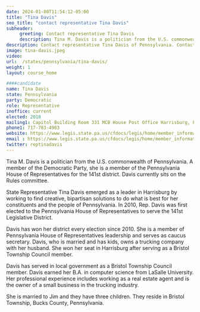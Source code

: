 ```yaml
---
date: 2024-01-08T11:54:12-05:00
title: "Tina Davis"
seo_title: "contact representative Tina Davis"
subheader:
     greeting: Contact representative Tina Davis
     description: Tina M. Davis is a politician from the U.S. commonwealth of Pennsylvania. A member of the Democratic Party, she is a member of the Pennsylvania House of Representatives for the 141st district. Davis currently sits on the Rules committee.
description: Contact representative Tina Davis of Pennsylvania. Contact information for Tina Davis includes email address, phone number, and mailing address.
image: tina-davis.jpeg
video:
url:  /states/pennsylvania/tina-davis/
weight: 1
layout: course_home

####candidate
name: Tina Davis
state: Pennsylvania
party: Democratic
role: Representative
inoffice: current
elected: 2018
mailing1: Capitol Building Room 331 MCB House Post Office Harrisburg, PA 17120
phone1: 717-783-4903
website: https://www.legis.state.pa.us/cfdocs/legis/home/member_information/House_bio.cfm?id=1204/
email : https://www.legis.state.pa.us/cfdocs/legis/home/member_information/House_bio.cfm?id=1204/
twitter: reptinadavis
---
```


Tina M. Davis is a politician from the U.S. commonwealth of Pennsylvania. A member of the Democratic Party, she is a member of the Pennsylvania House of Representatives for the 141st district. Davis currently sits on the Rules committee.

State Representative Tina Davis emerged as a leader in Harrisburg by working to find creative, bipartisan solutions to do what is best for her constituents and the people of Pennsylvania. In 2010, Rep. Davis was first elected to the Pennsylvania House of Representatives to serve the 141st Legislative District.

Davis has won her district every election since 2010. She is a member of Pennsylvania House of Representatives leadership and serves as caucus secretary. Davis, who is married and has kids, owns a trucking company with her husband. She won her seat in Harrisburg after serving as a Bristol Township Council member.

Davis has served in local government as a Bristol Township Council member. Davis earned her B.A. in computer science from LaSalle University. Her professional experience includes working as a real estate agent and is the owner of a small business in the trucking industry.

She is married to Jim and they have three children. They reside in Bristol Township, Bucks County, Pennsylvania.
